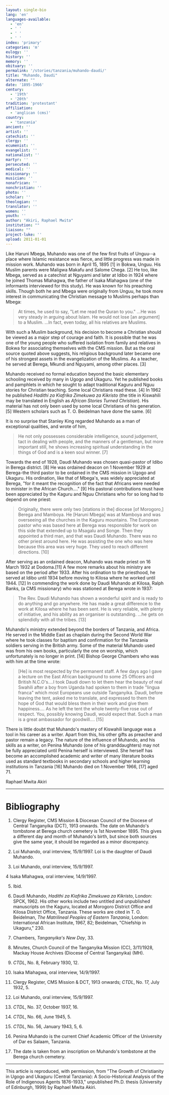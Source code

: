 ```yaml
---
layout: single-bio
lang: 'en'
languages-available:
  - 'en'
  - ' '
  - ' '
  - ' '
index: 'primary'
categories: 'm'
eulogy: ''
history: ''
memory: ''
obituary: ''
permalink: '/stories/tanzania/muhando-daudi/'
title: "Muhando, Daudi"
alternate: ""
date: '1895-1966'
century:
  - '19th'
  - '20th'
tradition: 'protestant'
affiliation:
  - 'anglican (cms)'
country:
  - 'tanzania'
ancient: ''
artist: ''
catechist: ''
clergy: ''
ecumenist: ''
evangelist: ''
nationalist: ''
martyr: ''
persecuted: ''
medical: ''
missionary: ''
musician: ''
nonafrican: ''
nonchristian: ''
photo: ''
scholar: ''
theologian: ''
translator: ''
women: ''
youth: ''
author: "Akiri, Raphael Mwita"
institution: ""
liaison: ""
project-luke: ''
upload: 2011-01-01
---
```




Like Haruni Mbega, Muhando was one of the few first fruits of Unguu--a place where Islamic resistance was fierce, and little progress was made in mission work. Muhando was born in April 15, 1895 [1] in Bokwa, Unguu. His Muslim parents were Maligwa Makafu and Salome Chega. [2] He too, like Mbega, served as a catechist at Nguyami and later at Idibo in 1924 where he joined Thomas Mlahagwa, the father of Isaka Mlahagwa (one of the informants interviewed for this study). He was known for his preaching skills. Though both he and Mbega were originally from Unguu, he took more interest in communicating the Christian message to Muslims perhaps than Mbega:

> At times, he used to say, "Let me read the Quran to you." …He was very steady in arguing about Islam. He would not lose [an argument] to a Muslim. ...In fact, even today, all his relatives are Muslims.
> 

With such a Muslim background, his decision to become a Christian should be viewed as a major step of courage and faith. It is possible that he was one of the young people who suffered isolation from family and relatives in Bokwa for associating themselves with the CMS mission. But as the oral source quoted above suggests, his religious background later became one of his strongest assets in the evangelization of the Muslims. As a teacher, he served at Berega, Mkundi and Nguyami, among other places. [3]

Muhando received no formal education beyond the basic elementary schooling received by many in Ugogo and Ukaguru. Yet he published books and pamphlets in which he sought to adapt traditional Kaguru and Nguu stories for Christian teaching. Some local Christians read these. [4] In 1962 he published *Hadithi za Kiafrika Zimekuwa za Kikristo* (the title in Kiswahili may be translated in English as *African Stories Turned Christian*). His material has not only been used by some local Christians of his generation. [5]  Western scholars such as T. O. Beidelman have done the same.  [6]

It is no surprise that Stanley King regarded Muhando as a man of exceptional qualities, and wrote of him,

> He not only possesses considerable intelligence, sound judgement, tact in dealing with people, and the manners of a gentleman, but more important still, he shows increasing spiritual understanding in the things of God and is a keen soul winner. [7]

Towards the end of 1928, Daudi Muhando was chosen quasi-pastor of Idibo in Berega district. [8] He was ordained deacon on 1 November 1929 at Berega-the third pastor to be ordained in the CMS mission in Ugogo and Ukaguru. His ordination, like that of Mbega's, was widely appreciated at Berega, "for it meant the recognition of the fact that Africans were needed to minister in the African Church…." [9] His pastoral contributions must have been appreciated by the Kaguru and Nguu Christians who for so long had to depend on one priest:

> Originally, there were only two [stations in the] diocese [of Morogoro,] Berega and Mamboya. He [Haruni Mbega] was at Mamboya and was overseeing all the churches in the Kaguru mountains. The European pastor who was based here at Berega was responsible for work on this side that extended up to Msagalu and Songe. Then they appointed a third man, and that was Daudi Muhando. There was no other priest around here. He was assisting the one who was here because this area was very huge. They used to reach different directions. [10]

After serving as an ordained deacon, Muhando was made priest on 16 March 1932 at Dodoma.[11]  A few more remarks about his ministry are based on the period after 1933. After his ordination to the priesthood, he served at Idibo until 1934 before moving to Kilosa where he worked until 1944. [12] In commending the work done by Daudi Muhando at Kilosa, Ralph Banks, (a CMS missionary) who was stationed at Berega wrote in 1937:

> The Rev. Daudi Muhando has shown a wonderful spirit and is ready to do anything and go anywhere. He has made a great difference to the work at Kilosa where he has been sent. He is very reliable, with plenty of initiative, and his ability as an organiser is outstanding. …he gets on splendidly with all the tribes. [13]
> 

Muhando's ministry extended beyond the borders of Tanzania, and Africa. He served in the Middle East as chaplain during the Second World War where he took classes for baptism and confirmation for the Tanzania soldiers serving in the British army. Some of the material Muhando used was from his own books, particularly the one on worship, which unfortunately is no longer in print. [14] Bishop George Chambers who was with him at the time wrote:

> [He] is most respected by the permanent staff. A few days ago I gave a lecture on the East African background to some 25 Officers and British N.C.O's….I took Daudi down to let them hear the beauty of real Swahili after a boy from Uganda had spoken to them in trade "lingua franca" which most Europeans use outside Tanganyika. Daudi, before leaving the tent, asked me to translate, and expressed to them the hope of God that would bless them in their work and give them happiness…. As he left the tent the whole twenty-five rose out of respect. You, possibly knowing Daudi, would expect that. Such a man is a great ambassador for goodwill…. [15]
> 

There is little doubt that Muhando's mastery of Kiswahili language was a tool in his career as a writer. Apart from this, his other gifts as preacher and pastor remain a legacy. The nature of the influence of Muhando, and his skills as a writer, on Penina Muhando (one of his granddaughters) may not be fully appreciated until Penina herself is interviewed. She herself has become an accomplished academic and writer of many literature books used as standard textbooks in secondary schools and higher learning institutions in Tanzania [16]  Muhando died on 1 November 1966, [17] aged 71.

Raphael Mwita Akiri

---

# Bibliography

1.  Clergy Register, CMS Mission &amp; Diocesan Council of the Diocese of Central Tanganyika (DCT), 1913 onwards. The date on Muhando's tombstone at Berega church cemetery is 1st November 1895. This gives a different day and month of Muhando's birth, but since both sources give the same year, it should be regarded as a minor discrepancy.

2.  Loi Muhando, oral interview, 15/9/1997. Loi is the daughter of Daudi Muhando.

3.  Loi Muhando, oral interview, 15/9/1997.

4  Isaka Mlahagwa, oral interview, 14/9/1997.

5.  Ibid.

6.  Daudi Muhando, *Hadithi za Kiafrika Zimekuwa za Kikristo*, London: SPCK, 1962. His other works include two untitled and unpublished manuscripts on the Kaguru, located at Morogoro District Office and Kilosa District Office, Tanzania. These works are cited in T. O. Beidelman, *The Matrilineal Peoples of Eastern Tanzania*, London: International African Institute, 1967, 82; Beidelman, "Chiefship in Ukaguru," 230.

7.  Chambers, *Tanganyika's New Day*, 33.

8.  Minutes, Church Council of the Tanganyika Mission (CC), 3/11/1928, Mackay House Archives (Diocese of Central Tanganyika) (MH).

9.  *CTDL*, No. 8, February 1930, 12.

10.  Isaka Mlahagwa, oral interview, 14/9/1997.

11.  Clergy Register, CMS Mission &amp; DCT, 1913 onwards; *CTDL*, No. 17, July 1932, 5.

12.  Loi Muhando, oral interview, 15/9/1997.

13.  *CTDL*, No. 37, October 1937, 16.

14.  *CTDL*, No. 66, June 1945, 5.

15.  *CTDL*, No. 56, January 1943, 5, 6.

16.  Penina Muhando is the current Chief Academic Officer of the University of Dar es Salaam, Tanzania.
17.  The date is taken from an inscription on Muhando's tombstone at the Berega church cemetery.

---

This article is reproduced, with permission, from "The Growth of Christianity
in Ugogo and Ukaguru (Central Tanzania): A Socio-Historical Analysis of the Role of Indigenous Agents
1876-1933," unpublished Ph.D. thesis (University of Edinburgh, 1999) by Raphael Mwita Akiri.